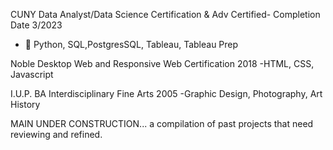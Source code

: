 CUNY Data Analyst/Data Science Certification & Adv Certified- Completion Date 3/2023
- 🌱 Python, SQL,PostgresSQL, Tableau, Tableau Prep

Noble Desktop Web and Responsive Web Certification 2018
-HTML, CSS, Javascript

I.U.P. BA Interdisciplinary Fine Arts 2005
-Graphic Design, Photography, Art History

MAIN UNDER CONSTRUCTION... a compilation of past projects that need reviewing and refined.  
